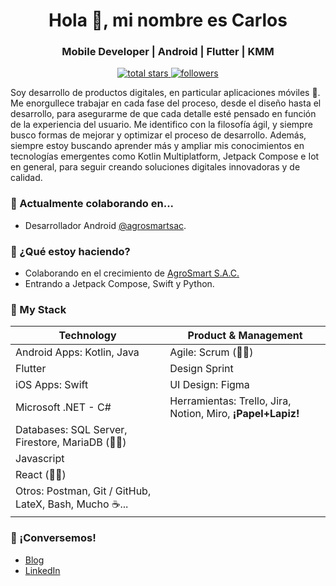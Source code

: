 <h1 align="center">Hola 👋, mi nombre es Carlos</h1>
<h3 align="center">Mobile Developer | Android | Flutter | KMM</h3>

<p align="center">

  <a href="https://github.com/NearApps?tab=repositories&sort=stargazers">
    <img alt="total stars" title="Total stars on GitHub" src="https://custom-icon-badges.demolab.com/github/stars/NearApps?color=55960c&style=for-the-badge&labelColor=488207&logo=star"/>
  </a>
  <a href="https://github.com/NearApps?tab=followers">
    <img alt="followers" title="Follow me on Github" src="https://custom-icon-badges.demolab.com/github/followers/NearApps?color=236ad3&labelColor=1155ba&style=for-the-badge&logo=person-add&label=Follow&logoColor=white"/>
  </a>
</p>

Soy desarrollo de productos digitales, en particular aplicaciones móviles 📱. Me enorgullece trabajar en cada fase del proceso, desde el diseño hasta el desarrollo, para asegurarme de que cada detalle esté pensado en función de la experiencia del usuario. Me identifico con la filosofía ágil, y siempre busco formas de mejorar y optimizar el proceso de desarrollo. Además, siempre estoy buscando aprender más y ampliar mis conocimientos en tecnologías emergentes como Kotlin Multiplatform, Jetpack Compose e Iot en general, para seguir creando soluciones digitales innovadoras y de calidad.


### 🧟 Actualmente colaborando en...

- Desarrollador Android [@agrosmartsac](https://github.com/agrosmartsac).

### 🏃 ¿Qué estoy haciendo?

- Colaborando en el crecimiento de [AgroSmart S.A.C.](https://www.agromas.pe/)
- Entrando a Jetpack Compose, Swift y Python.

### 🧰 My Stack

| Technology | Product & Management |
| ------------- | ------------- |
| Android Apps: Kotlin, Java  | Agile: Scrum (👨‍🎓)  |
| Flutter  | Design Sprint  |
| iOS Apps: Swift  | UI Design: Figma  |
| Microsoft .NET - C#  | Herramientas: Trello, Jira, Notion, Miro, **¡Papel+Lapiz!**  |
| Databases: SQL Server, Firestore, MariaDB (👨‍🎓)  |   |
| Javascript  |   |
| React (👨‍🎓)  |   |
| Otros: Postman, Git / GitHub, LateX, Bash, Mucho ☕...  |   |


### 👋 ¡Conversemos!

- [Blog](https://nearapps.github.io/)
- [LinkedIn](https://www.linkedin.com/in/jcarlos-dev/)
